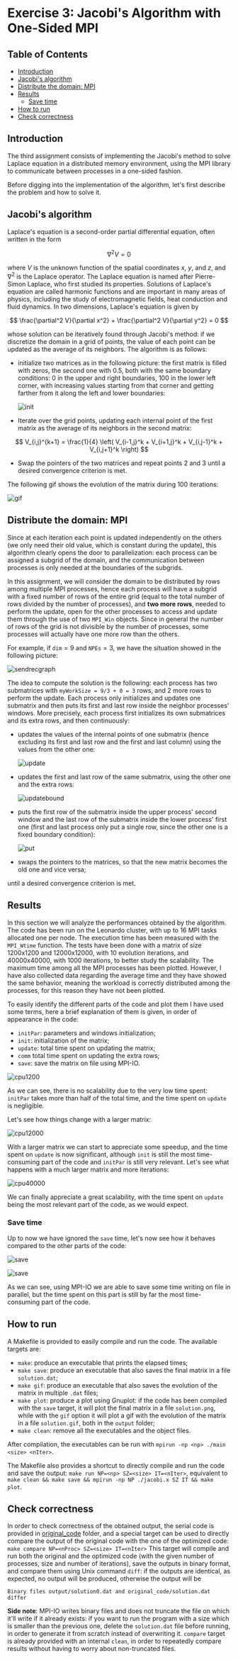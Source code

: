 # Exercise 3: Jacobi's Algorithm with One-Sided MPI<!-- omit in toc -->

## Table of Contents <!-- omit in toc -->
- [Introduction](#introduction)
- [Jacobi's algorithm](#jacobis-algorithm)
- [Distribute the domain: MPI](#distribute-the-domain-mpi)
- [Results](#results)
  - [Save time](#save-time)
- [How to run](#how-to-run)
- [Check correctness](#check-correctness)
  
## Introduction

The third assignment consists of implementing the Jacobi's method to solve Laplace equation in a distributed memory environment, using the MPI library to communicate between processes in a one-sided fashion.

Before digging into the implementation of the algorithm, let's first describe the problem and how to solve it.

## Jacobi's algorithm

Laplace's equation is a second-order partial differential equation, often written in the form

$$
\nabla^2 V = 0
$$

where $V$ is the unknown function of the spatial coordinates $x$, $y$, and $z$, and $\nabla^2$ is the Laplace operator. The Laplace equation is named after Pierre-Simon Laplace, who first studied its properties. Solutions of Laplace's equation are called harmonic functions and are important in many areas of physics, including the study of electromagnetic fields, heat conduction and fluid dynamics. In two dimensions, Laplace's equation is given by

$$
\frac{\partial^2 V}{\partial x^2} + \frac{\partial^2 V}{\partial y^2} = 0
$$

whose solution can be iteratively found through Jacobi's method: if we discretize the domain in a grid of points, the value of each point can be updated as the average of its neighbors. The algorithm is as follows:

- initialize two matrices as in the following picture: the first matrix is filled with zeros, the second one with $0.5$, both with the same boundary conditions: $0$ in the upper and right boundaries, $100$ in the lower left corner, with increasing values starting from that corner and getting farther from it along the left and lower boundaries:
  
  ![init](imgs/init.png)
  
- Iterate over the grid points, updating each internal point of the first matrix as the average of its neighbors in the second matrix:

$$
V_{i,j}^{k+1} = \frac{1}{4} \left( V_{i-1,j}^k + V_{i+1,j}^k + V_{i,j-1}^k + V_{i,j+1}^k \right)
$$

- Swap the pointers of the two matrices and repeat points 2 and 3 until a desired convergence criterion is met.

The following gif shows the evolution of the matrix during 100 iterations:

![gif](imgs/solution.gif)

## Distribute the domain: MPI

Since at each iteration each point is updated independently on the others (we only need their old value, which is constant during the update), this algorithm clearly opens the door to parallelization: each process can be assigned a subgrid of the domain, and the communication between processes is only needed at the boundaries of the subgrids.

In this assignment, we will consider the domain to be distributed by rows among multiple MPI processes, hence each process will have a subgrid with a fixed number of rows of the entire grid (equal to the total number of rows divided by the number of processes), and **two more rows**, needed to perform the update, open for the other processes to access and update them through the use of two `MPI_Win` objects. Since in general the number of rows of the grid is not divisible by the number of processes, some processes will actually have one more row than the others.

For example, if `dim`$=9$ and `NPEs`$=3$, we have the situation showed in the following picture:

![sendrecgraph](imgs/sendrecgraph.png)

The idea to compute the solution is the following: each process has two submatrices with `myWorkSize = 9/3 + 0 = 3` rows, and 2 more rows to perform the update. Each process only initializes and updates one submatrix and then puts its first and last row inside the neighbor processes' windows. More precisely, each process first initializes its own submatrices and its extra rows, and then continuously:

- updates the values of the internal points of one submatrix (hence excluding its first and last row and the first and last column) using the values from the other one:
  
  ![update](imgs/update.png)

- updates the first and last row of the same submatrix, using the other one and the extra rows:
  
  ![updatebound](imgs/updatebound.png)

- puts the first row of the submatrix inside the upper process' second window and the last row of the submatrix inside the lower process' first one (first and last process only put a single row, since the other one is a fixed boundary condition):
  
  ![put](imgs/put.png)

- swaps the pointers to the matrices, so that the new matrix becomes the old one and vice versa;

until a desired convergence criterion is met.

## Results

In this section we will analyze the performances obtained by the algorithm. The code has been run on the Leonardo cluster, with up to 16 MPI tasks allocated one per node. The execution time has been measured with the `MPI_Wtime` function. The tests have been done with a matrix of size 1200x1200 and 12000x12000, with 10 evolution iterations, and 40000x40000, with 1000 iterations, to better study the scalability. The maximum time among all the MPI processes has been plotted. However, I have also collected data regarding the average time and they have showed the same behavior, meaning the workload is correctly distributed among the processes, for this reason they have not been plotted.

To easily identify the different parts of the code and plot them I have used some terms, here a brief explanation of them is given, in order of appearance in the code:
- `initPar`: parameters and windows initialization; 
- `init`: initialization of the matrix;
- `update`: total time spent on updating the matrix;
- `comm` total time spent on updating the extra rows;
- `save`: save the matrix on file using MPI-IO.

![cpu1200](imgs/results/120010.png)

As we can see, there is no scalability due to the very low time spent: `initPar` takes more than half of the total time, and the time spent on `update` is negligible.

Let's see how things change with a larger matrix:

![cpu12000](imgs/results/12k10.png)

With a larger matrix we can start to appreciate some speedup, and the time spent on `update` is now significant, although `init` is still the most time-consuming part of the code and `initPar` is still very relevant. Let's see what happens with a much larger matrix and more iterations:

![cpu40000](imgs/results/40k1000.png)

We can finally appreciate a great scalability, with the time spent on `update` being the most relevant part of the code, as we would expect.

### Save time

Up to now we have ignored the `save` time, let's now see how it behaves compared to the other parts of the code:

![save](imgs/results/1200save.png)

![save](imgs/results/12ksave.png)

As we can see, using MPI-IO we are able to save some time writing on file in parallel, but the time spent on this part is still by far the most time-consuming part of the code.

## How to run

A Makefile is provided to easily compile and run the code. The available targets are:

- `make`: produce an executable that prints the elapsed times; 
- `make save`: produce an executable that also saves the final matrix in a file `solution.dat`;
- `make gif`: produce an executable that also saves the evolution of the matrix in multiple `.dat` files;
- `make plot`: produce a plot using Gnuplot: if the code has been compiled with the `save` target, it will plot the final matrix in a file `solution.png`, while with the `gif` option it will plot a gif with the evolution of the matrix in a file `solution.gif`, both in the `output` folder;
- `make clean`: remove all the executables and the object files.

After compilation, the executables can be run with `mpirun -np <np> ./main <size> <nIter>`.

The Makefile also provides a shortcut to directly compile and run the code and save the output: `make run NP=<np> SZ=<size> IT=<nIter>`, equivalent to `make clean && make save && mpirun -np NP ./jacobi.x SZ IT && make plot`.

## Check correctness

In order to check correctness of the obtained output, the serial code is provided in [original_code](original_code/) folder, and a special target can be used to directly compare the output of the original code with the one of the optimized code: 
`make compare NP=<nProc> SZ=<size> IT=<nIter>`
This target will compile and run both the original and the optimized code (with the given number of processes, size and number of iterations), save the outputs in binary format, and compare them using Unix command `diff`: if the outputs are identical, as expected, no output will be produced, otherwise the output will be
```
Binary files output/solution0.dat and original_code/solution.dat differ
```

**Side note**: MPI-IO writes binary files and does not truncate the file on which it'll write if it already exists: if you want to run the program with a size which is smaller than the previous one, delete the `solution.dat` file before running, in order to generate it from scratch instead of overwriting it. `compare` target is already provided with an internal `clean`, in order to repeatedly compare results without having to worry about non-truncated files.
